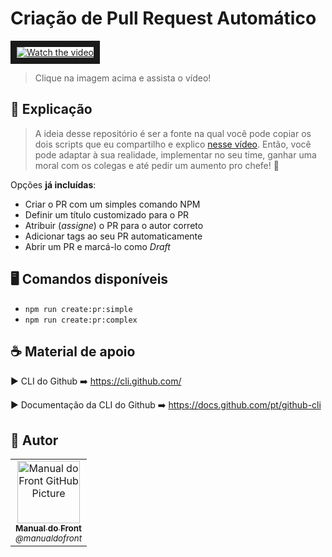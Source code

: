# Criação de Pull Request Automático

<a href="http://www.youtube.com/watch?feature=player_embedded&v=e8zqZfCNKjc" target="_blank">
 <img src="http://img.youtube.com/vi/e8zqZfCNKjc/mqdefault.jpg" alt="Watch the video" border="10" />
</a>

> Clique na imagem acima e assista o vídeo!

## 🚀 Explicação

> A ideia desse repositório é ser a fonte na qual você pode copiar os dois scripts que eu compartilho e explico [nesse vídeo](https://youtu.be/e8zqZfCNKjc). Então, você pode adaptar à sua realidade, implementar no seu time, ganhar uma moral com os colegas e até pedir um aumento pro chefe! 🤪

Opções **já incluídas**:

* Criar o PR com um simples comando NPM
* Definir um título customizado para o PR
* Atribuir (_assigne_) o PR para o autor correto
* Adicionar tags ao seu PR automaticamente
* Abrir um PR e marcá-lo como _Draft_

## 🖥️ Comandos disponíveis

- `npm run create:pr:simple`
- `npm run create:pr:complex`

## ☕ Material de apoio

► CLI do Github ➡️  https://cli.github.com/

► Documentação da CLI do Github ➡️  https://docs.github.com/pt/github-cli

## 🤝 Autor

<table>
  <tr>
    <td align="center">
      <a href="#" title="Manual Do Front">
        <img src="https://avatars.githubusercontent.com/u/179880896" width="100px;" alt="Manual do Front GitHub Picture"/><br>
        <sub>
          <b>Manual do Front</b> <br>
          <i>@manualdofront</i>
        </sub>
      </a>
    </td>
  </tr>
</table>
